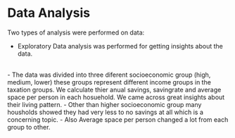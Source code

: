 # Data Analysis


Two types of analysis were performed on data:

- Exploratory Data analysis was performed for getting insights about the data. 
<br>
- The data was divided into three diferent socioeconomic group (high, medium, lower) these groups represent different income groups in the taxation groups. We calculate thier anual savings, savingrate and average space per person in each hosuehold. We came across great insights about their living pattern.
-  Other than higher socioeconomic group many housholds showed they had very less to no savings at all which is a concerning topic.
-  Also Average space per person changed a lot from each group to other.
